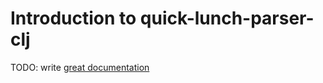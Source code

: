 # Introduction to quick-lunch-parser-clj

TODO: write [great documentation](http://jacobian.org/writing/what-to-write/)
